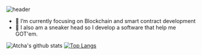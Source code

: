 ![header](https://capsule-render.vercel.app/api?type=wave&color=gradient&height=300&section=heaeder&text=Greeting%20👋My%20name%20is%20Cha&fontSize=40)

- 🔭 I’m currently focusing on Blockchain and smart contract development
- 👟 I also am a sneaker head so I develop a software that help me GOT'em.

![Atcha's github stats](https://github-readme-stats.vercel.app/api?username=atchapcyp&show_icons=true)
[![Top Langs](https://github-readme-stats.vercel.app/api/top-langs/?username=atchapcyp&layout=compact)](https://github.com/atchapcyp/atchapcyp)
